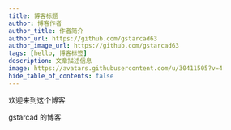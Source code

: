 ```yaml
---
title: 博客标题
author: 博客作者
author_title: 作者简介
author_url: https://github.com/gstarcad63
author_image_url: https://github.com/gstarcad63
tags: [hello, 博客标签]
description: 文章描述信息
image: https://avatars.githubusercontent.com/u/30411505?v=4
hide_table_of_contents: false
---
```


欢迎来到这个博客

<!--truncate-->

gstarcad 的博客
